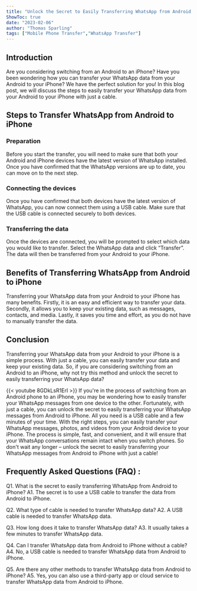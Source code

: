 ```yaml
---
title: "Unlock the Secret to Easily Transferring WhatsApp from Android to iPhone with Just a Cable!"
ShowToc: true 
date: "2023-02-06"
author: "Thomas Sparling" 
tags: ["Mobile Phone Transfer","WhatsApp Transfer"]
---
```

## Introduction

Are you considering switching from an Android to an iPhone? Have you been wondering how you can transfer your WhatsApp data from your Android to your iPhone? We have the perfect solution for you! In this blog post, we will discuss the steps to easily transfer your WhatsApp data from your Android to your iPhone with just a cable.

## Steps to Transfer WhatsApp from Android to iPhone

### Preparation

Before you start the transfer, you will need to make sure that both your Android and iPhone devices have the latest version of WhatsApp installed. Once you have confirmed that the WhatsApp versions are up to date, you can move on to the next step.

### Connecting the devices

Once you have confirmed that both devices have the latest version of WhatsApp, you can now connect them using a USB cable. Make sure that the USB cable is connected securely to both devices.

### Transferring the data

Once the devices are connected, you will be prompted to select which data you would like to transfer. Select the WhatsApp data and click “Transfer”. The data will then be transferred from your Android to your iPhone.

## Benefits of Transferring WhatsApp from Android to iPhone

Transferring your WhatsApp data from your Android to your iPhone has many benefits. Firstly, it is an easy and efficient way to transfer your data. Secondly, it allows you to keep your existing data, such as messages, contacts, and media. Lastly, it saves you time and effort, as you do not have to manually transfer the data.

## Conclusion

Transferring your WhatsApp data from your Android to your iPhone is a simple process. With just a cable, you can easily transfer your data and keep your existing data. So, if you are considering switching from an Android to an iPhone, why not try this method and unlock the secret to easily transferring your WhatsApp data?

{{< youtube 8GDkLsR1ErI >}} 
If you're in the process of switching from an Android phone to an iPhone, you may be wondering how to easily transfer your WhatsApp messages from one device to the other. Fortunately, with just a cable, you can unlock the secret to easily transferring your WhatsApp messages from Android to iPhone. All you need is a USB cable and a few minutes of your time. With the right steps, you can easily transfer your WhatsApp messages, photos, and videos from your Android device to your iPhone. The process is simple, fast, and convenient, and it will ensure that your WhatsApp conversations remain intact when you switch phones. So don't wait any longer – unlock the secret to easily transferring your WhatsApp messages from Android to iPhone with just a cable!

## Frequently Asked Questions (FAQ) :
Q1. What is the secret to easily transferring WhatsApp from Android to iPhone?
A1. The secret is to use a USB cable to transfer the data from Android to iPhone.

Q2. What type of cable is needed to transfer WhatsApp data?
A2. A USB cable is needed to transfer WhatsApp data.

Q3. How long does it take to transfer WhatsApp data?
A3. It usually takes a few minutes to transfer WhatsApp data.

Q4. Can I transfer WhatsApp data from Android to iPhone without a cable?
A4. No, a USB cable is needed to transfer WhatsApp data from Android to iPhone.

Q5. Are there any other methods to transfer WhatsApp data from Android to iPhone?
A5. Yes, you can also use a third-party app or cloud service to transfer WhatsApp data from Android to iPhone.


